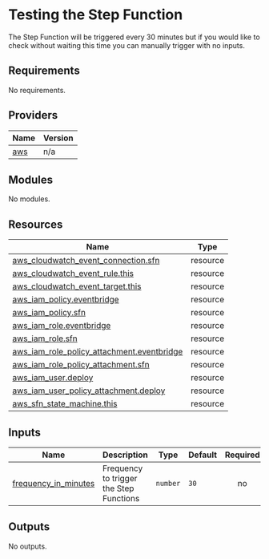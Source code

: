 # Testing the Step Function
The Step Function will be triggered every 30 minutes but if you would like to check without waiting this time you can manually trigger with no inputs.

## Requirements

No requirements.

## Providers

| Name | Version |
|------|---------|
| <a name="provider_aws"></a> [aws](#provider\_aws) | n/a |

## Modules

No modules.

## Resources

| Name | Type |
|------|------|
| [aws_cloudwatch_event_connection.sfn](https://registry.terraform.io/providers/hashicorp/aws/latest/docs/resources/cloudwatch_event_connection) | resource |
| [aws_cloudwatch_event_rule.this](https://registry.terraform.io/providers/hashicorp/aws/latest/docs/resources/cloudwatch_event_rule) | resource |
| [aws_cloudwatch_event_target.this](https://registry.terraform.io/providers/hashicorp/aws/latest/docs/resources/cloudwatch_event_target) | resource |
| [aws_iam_policy.eventbridge](https://registry.terraform.io/providers/hashicorp/aws/latest/docs/resources/iam_policy) | resource |
| [aws_iam_policy.sfn](https://registry.terraform.io/providers/hashicorp/aws/latest/docs/resources/iam_policy) | resource |
| [aws_iam_role.eventbridge](https://registry.terraform.io/providers/hashicorp/aws/latest/docs/resources/iam_role) | resource |
| [aws_iam_role.sfn](https://registry.terraform.io/providers/hashicorp/aws/latest/docs/resources/iam_role) | resource |
| [aws_iam_role_policy_attachment.eventbridge](https://registry.terraform.io/providers/hashicorp/aws/latest/docs/resources/iam_role_policy_attachment) | resource |
| [aws_iam_role_policy_attachment.sfn](https://registry.terraform.io/providers/hashicorp/aws/latest/docs/resources/iam_role_policy_attachment) | resource |
| [aws_iam_user.deploy](https://registry.terraform.io/providers/hashicorp/aws/latest/docs/resources/iam_user) | resource |
| [aws_iam_user_policy_attachment.deploy](https://registry.terraform.io/providers/hashicorp/aws/latest/docs/resources/iam_user_policy_attachment) | resource |
| [aws_sfn_state_machine.this](https://registry.terraform.io/providers/hashicorp/aws/latest/docs/resources/sfn_state_machine) | resource |

## Inputs

| Name | Description | Type | Default | Required |
|------|-------------|------|---------|:--------:|
| <a name="input_frequency_in_minutes"></a> [frequency\_in\_minutes](#input\_frequency\_in\_minutes) | Frequency to trigger the Step Functions | `number` | `30` | no |

## Outputs

No outputs.
